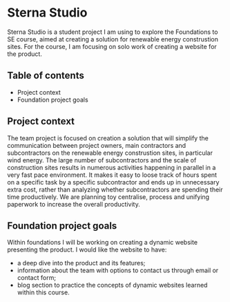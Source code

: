 # Sterna Studio

Sterna Studio is a student project I am using to explore the Foundations to SE course, aimed at creating a solution for renewable energy construstion sites. For the course, I am focusing on solo work of creating a website for the product. 

## Table of contents

- Project context
- Foundation project goals

## Project context 

The team project is focused on creation a solution that will simplify the communication between project owners, main contractors and subcontractors on the renewable energy construstion sites, in particular wind energy. The large number of subcontractors and the scale of construction sites results in numerous activities happening in parallel in a very fast pace environment. It makes it easy to loose track of hours spent on a specific task by a specific subcontractor and ends up in unnecessary extra cost, rather than analyzing whether subcontractors are spending their time productively. We are planning toy centralise, process and unifying paperwork to increase the overall productivity.

## Foundation project goals

Within foundations I will be working on creating a dynamic website presenting the product. I would like the website to have:
- a deep dive into the product and its features;
- information about the team with options to contact us through email or contact form;
- blog section to practice the concepts of dynamic websites learned within this course.

